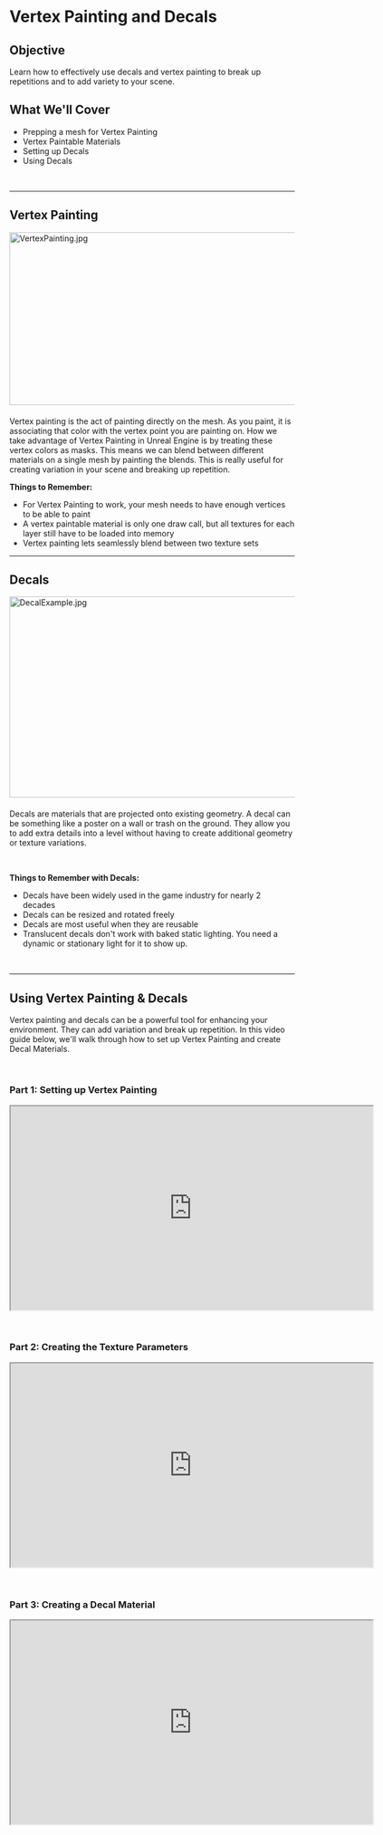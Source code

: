 # Vertex Painting and Decals

<h2>Objective</h2>
<p>Learn how to effectively use decals&nbsp;and vertex painting to break up repetitions and to add variety to your scene.</p>
<h2>What We'll Cover</h2>
<ul>
<li>Prepping a mesh for Vertex Painting</li>
<li>Vertex Paintable Materials</li>
<li>Setting up Decals</li>
<li>Using Decals</li>
</ul>
<p>&nbsp;</p>
<hr style="clear: both;">
<h2>Vertex Painting</h2>
<p dir="ltr"><img style="float: right; padding: 0 0 20px 20px;" src="https://vertexschool.instructure.com/courses/18/files/924/preview?verifier=QibURkVgwlxK1UdcwdSJzveLFNgLSk3ZPknT4cAO" alt="VertexPainting.jpg" width="600" height="305" data-api-endpoint="https://vertexschool.instructure.com/api/v1/courses/18/files/924" data-api-returntype="File"></p>
<p style="text-align: left;">Vertex painting is the act of painting directly on the mesh. As you paint, it is associating that color with the vertex point you are painting on. How we take advantage of Vertex Painting in Unreal Engine is by treating these vertex colors as masks. This means we can blend between different materials on a single mesh by painting the blends. This is really useful for creating variation in your scene and breaking up repetition.</p>
<p><strong>Things to Remember:</strong></p>
<ul>
<li>For Vertex Painting to work, your mesh needs to have enough vertices to be able to paint</li>
<li>A vertex paintable material is only one draw call, but all textures for each layer still have to be loaded into memory</li>
<li>Vertex painting lets seamlessly blend between two texture sets</li>
</ul>
<hr style="clear: both;">
<h2 style="text-align: left;">Decals</h2>
<p><img style="float: right; padding: 0 0 20px 20px;" src="https://vertexschool.instructure.com/courses/18/files/925/preview?verifier=iK4CfKspygXH40UvHFclT3einEhFWVnx5xpypTnk" alt="DecalExample.jpg" width="600" height="355" data-api-endpoint="https://vertexschool.instructure.com/api/v1/courses/18/files/925" data-api-returntype="File"></p>
<p>Decals are materials that are projected onto existing geometry. A decal can be something like a poster on a wall or trash on the ground. They allow you to add extra details into a level without having to create additional geometry or texture variations.</p>
<p>&nbsp;</p>
<p><strong>Things to Remember with Decals:</strong></p>
<ul>
<li>Decals have been widely used in the game industry for nearly 2 decades</li>
<li>Decals can be resized and rotated freely</li>
<li>Decals are most useful when they are reusable</li>
<li>Translucent decals don't work with baked static lighting. You need a dynamic or stationary light for it to show up.</li>
</ul>
<p>&nbsp;</p>
<hr style="clear: both;">
<h2>Using Vertex Painting &amp; Decals</h2>
<p>Vertex painting and decals can be a powerful tool for enhancing your environment. They can add variation and break up repetition. In this video guide below, we'll walk through how to set up Vertex Painting and create Decal Materials.</p>
<p>&nbsp;</p>
<h3>Part 1: Setting up Vertex Painting</h3>
<p><iframe src="https://player.vimeo.com/video/453497490" width="640" height="360" allowfullscreen="allowfullscreen"></iframe></p>
<p>&nbsp;</p>
<h3>Part 2: Creating the Texture Parameters</h3>
<p><iframe src="https://player.vimeo.com/video/453497793" width="640" height="360" allowfullscreen="allowfullscreen"></iframe></p>
<p>&nbsp;</p>
<h3>Part 3: Creating a Decal Material</h3>
<p><iframe src="https://player.vimeo.com/video/453497910" width="640" height="360" allowfullscreen="allowfullscreen"></iframe></p>